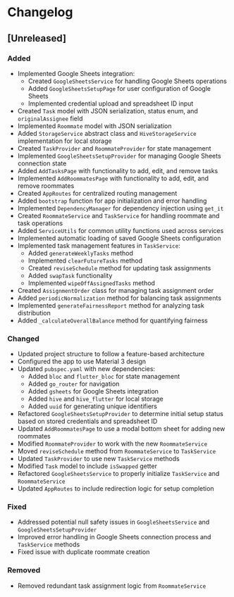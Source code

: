 # Changelog

## [Unreleased]

### Added

- Implemented Google Sheets integration:
  - Created `GoogleSheetsService` for handling Google Sheets operations
  - Added `GoogleSheetsSetupPage` for user configuration of Google Sheets
  - Implemented credential upload and spreadsheet ID input
- Created `Task` model with JSON serialization, status enum, and `originalAssignee` field
- Implemented `Roommate` model with JSON serialization
- Added `StorageService` abstract class and `HiveStorageService` implementation for local storage
- Created `TaskProvider` and `RoommateProvider` for state management
- Implemented `GoogleSheetsSetupProvider` for managing Google Sheets connection state
- Added `AddTasksPage` with functionality to add, edit, and remove tasks
- Implemented `AddRoommatesPage` with functionality to add, edit, and remove roommates
- Created `AppRoutes` for centralized routing management
- Added `bootstrap` function for app initialization and error handling
- Implemented `DependencyManager` for dependency injection using `get_it`
- Created `RoommateService` and `TaskService` for handling roommate and task operations
- Added `ServiceUtils` for common utility functions used across services
- Implemented automatic loading of saved Google Sheets configuration
- Implemented task management features in `TaskService`:
  - Added `generateWeeklyTasks` method
  - Implemented `clearFutureTasks` method
  - Created `reviseSchedule` method for updating task assignments
  - Added `swapTask` functionality
  - Implemented `wipeOffAssignedTasks` method
- Created `AssignmentOrder` class for managing task assignment order
- Added `periodicNormalization` method for balancing task assignments
- Implemented `generateFairnessReport` method for analyzing task distribution
- Added `_calculateOverallBalance` method for quantifying fairness

### Changed

- Updated project structure to follow a feature-based architecture
- Configured the app to use Material 3 design
- Updated `pubspec.yaml` with new dependencies:
  - Added `bloc` and `flutter_bloc` for state management
  - Added `go_router` for navigation
  - Added `gsheets` for Google Sheets integration
  - Added `hive` and `hive_flutter` for local storage
  - Added `uuid` for generating unique identifiers
- Refactored `GoogleSheetsSetupProvider` to determine initial setup status based on stored credentials and spreadsheet ID
- Updated `AddRoommatesPage` to use a modal bottom sheet for adding new roommates
- Modified `RoommateProvider` to work with the new `RoommateService`
- Moved `reviseSchedule` method from `RoommateService` to `TaskService`
- Updated `TaskProvider` to use new `TaskService` methods
- Modified `Task` model to include `isSwapped` getter
- Refactored `GoogleSheetsService` to properly initialize `TaskService` and `RoommateService`
- Updated `AppRoutes` to include redirection logic for setup completion

### Fixed

- Addressed potential null safety issues in `GoogleSheetsService` and `GoogleSheetsSetupProvider`
- Improved error handling in Google Sheets connection process and `TaskService` methods
- Fixed issue with duplicate roommate creation

### Removed

- Removed redundant task assignment logic from `RoommateService`
